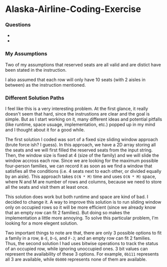 # Alaska-Airline-Coding-Exercise
### Questions
- 
- 

### My Assumptions
Two of my assumptions that reserved seats are all valid and are distict have been stated in the instruction.

I also assumed that each row will only have 10 seats (with 2 aisles in between) as the instruction mentioned.

### Different Solution Paths
I feel like this is a very interesting problem. At the first glance, it really doesn't seem that hard, since the instrustions are clear and the goal is simple. But as I start working on it, many different ideas and potential pitfalls (like runtime, space usuage, implementation, etc.) popped up in my mind and I thought about it for a good while.

The first solution I coded was sort of a fixed size sliding window approach (brute force ish? I guess). In this approach, we have a 2D array storing all the seats and we will first filled the reserved seats from the input string. Then, the window size is fixed at 4 (size of the family) and we will slide the window accross each row. Since we are looking for the maximum possible four-person families, we can record it as soon as we find a window that satisfies all the conditions (i.e. 4 seats next to each other, or divided equally by an aisle). This approach takes ```O(N * M)``` time and uses ```O(N * M)``` space, where N and M are number of rows and columns, because we need to store all the seats and visit them at least once.

This solution does work but both runtime and space are kind of bad. I decided to change it. A way to improve this solution is to run sliding window only on occupied rows so it will be more efficient (since we already know that an empty row can fit 2 families). But doing so makes the implementation a little more annoying. To solve this particular problem, I'm looking for a more elegent solution.

Two important things to note are that, there are only 3 possible options to fit a family in a row, ```B-E```, ```D-G```, and ```F-J```; and an empty row can fit 2 families. Thus, the second solution I had uses bitwise operations to track the status of an occupied row, while ignoring unoccupied ones. 3 bit values can represent the availability of these 3 options. For example, ```0b111``` represents all 3 are available, while ```0b000``` represents none of them are available.
